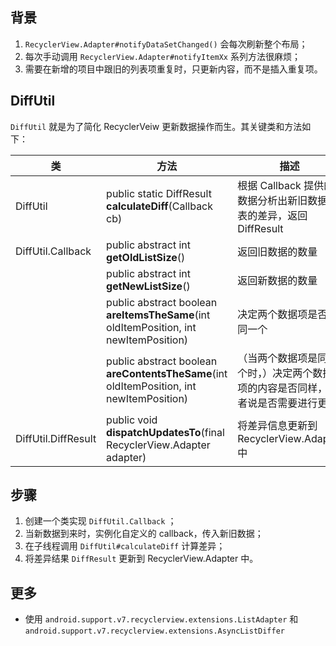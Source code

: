 ## 背景

1. `RecyclerView.Adapter#notifyDataSetChanged()` 会每次刷新整个布局；
2. 每次手动调用 `RecyclerView.Adapter#notifyItemXx` 系列方法很麻烦；
3. 需要在新增的项目中跟旧的列表项重复时，只更新内容，而不是插入重复项。

## DiffUtil

`DiffUtil` 就是为了简化 RecyclerVeiw 更新数据操作而生。其关键类和方法如下：

| 类                  | 方法                                                         | 描述                                                         |
| ------------------- | ------------------------------------------------------------ | ------------------------------------------------------------ |
| DiffUtil            | public static DiffResult **calculateDiff**(Callback cb)      | 根据 Callback 提供的数据分析出新旧数据列表的差异，返回 DiffResult |
| DiffUtil.Callback   | public abstract int **getOldListSize**()                     | 返回旧数据的数量                                             |
|                     | public abstract int **getNewListSize**()                     | 返回新数据的数量                                             |
|                     | public abstract boolean **areItemsTheSame**(int oldItemPosition, int newItemPosition) | 决定两个数据项是否是同一个                                   |
|                     | public abstract boolean **areContentsTheSame**(int oldItemPosition, int newItemPosition) | （当两个数据项是同一个时，）决定两个数据项的内容是否同样，或者说是否需要进行更新 |
| DiffUtil.DiffResult | public void **dispatchUpdatesTo**(final RecyclerView.Adapter adapter) | 将差异信息更新到 RecyclerView.Adapter 中                     |

## 步骤

1. 创建一个类实现 `DiffUtil.Callback` ；
2. 当新数据到来时，实例化自定义的 callback，传入新旧数据；
3. 在子线程调用 `DiffUtil#calculateDiff` 计算差异；
4. 将差异结果 `DiffResult` 更新到 RecyclerView.Adapter 中。

## 更多

- 使用 `android.support.v7.recyclerview.extensions.ListAdapter` 和 `android.support.v7.recyclerview.extensions.AsyncListDiffer`